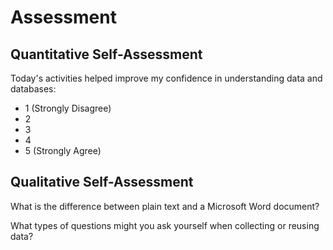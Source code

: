# Assessment

## Quantitative Self-Assessment

Today's activities helped improve my confidence in understanding data and databases:

- 1 (Strongly Disagree)
- 2
- 3
- 4
- 5 (Strongly Agree)

## Qualitative Self-Assessment

What is the difference between plain text and a Microsoft Word document?

What types of questions might you ask yourself when collecting or reusing data?


